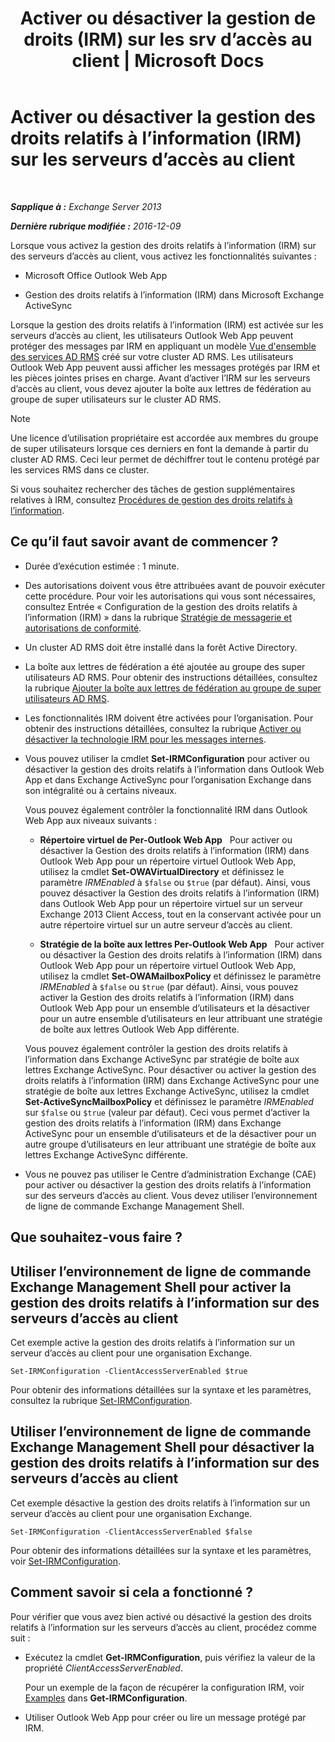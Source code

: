 ﻿---
title: 'Activer ou désactiver la gestion de droits (IRM) sur les srv d’accès au client | Microsoft Docs'
TOCTitle: Activer ou désactiver la gestion des droits relatifs à l’information (IRM) sur les serveurs d’accès au client
ms:assetid: c7ce069b-a572-4755-90a3-7105472e4c83
ms:mtpsurl: https://technet.microsoft.com/fr-fr/library/Dd876938(v=EXCHG.150)
ms:contentKeyID: 50479201
ms.date: 04/24/2018
mtps_version: v=EXCHG.150
ms.translationtype: HT
---

# Activer ou désactiver la gestion des droits relatifs à l’information (IRM) sur les serveurs d’accès au client

 

_**Sapplique à :** Exchange Server 2013_

_**Dernière rubrique modifiée :** 2016-12-09_

Lorsque vous activez la gestion des droits relatifs à l’information (IRM) sur des serveurs d’accès au client, vous activez les fonctionnalités suivantes :

  - Microsoft Office Outlook Web App

  - Gestion des droits relatifs à l’information (IRM) dans Microsoft Exchange ActiveSync

Lorsque la gestion des droits relatifs à l’information (IRM) est activée sur les serveurs d’accès au client, les utilisateurs Outlook Web App peuvent protéger des messages par IRM en appliquant un modèle [Vue d'ensemble des services AD RMS](https://technet.microsoft.com/fr-fr/library/hh831364.aspx) créé sur votre cluster AD RMS. Les utilisateurs Outlook Web App peuvent aussi afficher les messages protégés par IRM et les pièces jointes prises en charge. Avant d’activer l’IRM sur les serveurs d’accès au client, vous devez ajouter la boîte aux lettres de fédération au groupe de super utilisateurs sur le cluster AD RMS.

> [!NOTE]
> Une licence d’utilisation propriétaire est accordée aux membres du groupe de super utilisateurs lorsque ces derniers en font la demande à partir du cluster AD RMS. Ceci leur permet de déchiffrer tout le contenu protégé par les services RMS dans ce cluster.


Si vous souhaitez rechercher des tâches de gestion supplémentaires relatives à IRM, consultez [Procédures de gestion des droits relatifs à l’information](information-rights-management-procedures-exchange-2013-help.md).

## Ce qu’il faut savoir avant de commencer ?

  - Durée d’exécution estimée : 1 minute.

  - Des autorisations doivent vous être attribuées avant de pouvoir exécuter cette procédure. Pour voir les autorisations qui vous sont nécessaires, consultez Entrée « Configuration de la gestion des droits relatifs à l’information (IRM) » dans la rubrique [Stratégie de messagerie et autorisations de conformité](messaging-policy-and-compliance-permissions-exchange-2013-help.md).

  - Un cluster AD RMS doit être installé dans la forêt Active Directory.

  - La boîte aux lettres de fédération a été ajoutée au groupe des super utilisateurs AD RMS. Pour obtenir des instructions détaillées, consultez la rubrique [Ajouter la boîte aux lettres de fédération au groupe de super utilisateurs AD RMS](add-the-federation-mailbox-to-the-ad-rms-super-users-group-exchange-2013-help.md).

  - Les fonctionnalités IRM doivent être activées pour l’organisation. Pour obtenir des instructions détaillées, consultez la rubrique [Activer ou désactiver la technologie IRM pour les messages internes](enable-or-disable-irm-for-internal-messages-exchange-2013-help.md).

  - Vous pouvez utiliser la cmdlet **Set-IRMConfiguration** pour activer ou désactiver la gestion des droits relatifs à l’information dans Outlook Web App et dans Exchange ActiveSync pour l’organisation Exchange dans son intégralité ou à certains niveaux.
    
    Vous pouvez également contrôler la fonctionnalité IRM dans Outlook Web App aux niveaux suivants :
    
      - **Répertoire virtuel de Per-Outlook Web App**   Pour activer ou désactiver la Gestion des droits relatifs à l’information (IRM) dans Outlook Web App pour un répertoire virtuel Outlook Web App, utilisez la cmdlet **Set-OWAVirtualDirectory** et définissez le paramètre *IRMEnabled* à `$false` ou `$true` (par défaut). Ainsi, vous pouvez désactiver la Gestion des droits relatifs à l’information (IRM) dans Outlook Web App pour un répertoire virtuel sur un serveur Exchange 2013 Client Access, tout en la conservant activée pour un autre répertoire virtuel sur un autre serveur d’accès au client.
    
      - **Stratégie de la boîte aux lettres Per-Outlook Web App**   Pour activer ou désactiver la Gestion des droits relatifs à l’information (IRM) dans Outlook Web App pour un répertoire virtuel Outlook Web App, utilisez la cmdlet **Set-OWAMailboxPolicy** et définissez le paramètre *IRMEnabled* à `$false` ou `$true` (par défaut). Ainsi, vous pouvez activer la Gestion des droits relatifs à l’information (IRM) dans Outlook Web App pour un ensemble d’utilisateurs et la désactiver pour un autre ensemble d’utilisateurs en leur attribuant une stratégie de boîte aux lettres Outlook Web App différente.
    
    Vous pouvez également contrôler la gestion des droits relatifs à l’information dans Exchange ActiveSync par stratégie de boîte aux lettres Exchange ActiveSync. Pour désactiver ou activer la gestion des droits relatifs à l’information (IRM) dans Exchange ActiveSync pour une stratégie de boîte aux lettres Exchange ActiveSync, utilisez la cmdlet **Set-ActiveSyncMailboxPolicy** et définissez le paramètre *IRMEnabled* sur `$false` ou `$true` (valeur par défaut). Ceci vous permet d’activer la gestion des droits relatifs à l’information (IRM) dans Exchange ActiveSync pour un ensemble d’utilisateurs et de la désactiver pour un autre groupe d’utilisateurs en leur attribuant une stratégie de boîte aux lettres Exchange ActiveSync différente.

  - Vous ne pouvez pas utiliser le Centre d’administration Exchange (CAE) pour activer ou désactiver la gestion des droits relatifs à l’information sur des serveurs d’accès au client. Vous devez utiliser l’environnement de ligne de commande Exchange Management Shell.

## Que souhaitez-vous faire ?

## Utiliser l’environnement de ligne de commande Exchange Management Shell pour activer la gestion des droits relatifs à l’information sur des serveurs d’accès au client

Cet exemple active la gestion des droits relatifs à l’information sur un serveur d’accès au client pour une organisation Exchange.

    Set-IRMConfiguration -ClientAccessServerEnabled $true

Pour obtenir des informations détaillées sur la syntaxe et les paramètres, consultez la rubrique [Set-IRMConfiguration](https://technet.microsoft.com/fr-fr/library/dd979792\(v=exchg.150\)).

## Utiliser l’environnement de ligne de commande Exchange Management Shell pour désactiver la gestion des droits relatifs à l’information sur des serveurs d’accès au client

Cet exemple désactive la gestion des droits relatifs à l’information sur un serveur d’accès au client pour une organisation Exchange.

    Set-IRMConfiguration -ClientAccessServerEnabled $false

Pour obtenir des informations détaillées sur la syntaxe et les paramètres, voir [Set-IRMConfiguration](https://technet.microsoft.com/fr-fr/library/dd979792\(v=exchg.150\)).

## Comment savoir si cela a fonctionné ?

Pour vérifier que vous avez bien activé ou désactivé la gestion des droits relatifs à l’information sur les serveurs d’accès au client, procédez comme suit :

  - Exécutez la cmdlet **Get-IRMConfiguration**, puis vérifiez la valeur de la propriété *ClientAccessServerEnabled*.
    
    Pour un exemple de la façon de récupérer la configuration IRM, voir [Examples](https://technet.microsoft.com/fr-fr/e1821219-fe18-4642-a9c2-58eb0aadd61a\(exchg.150\)#examples) dans **Get-IRMConfiguration**.

  - Utiliser Outlook Web App pour créer ou lire un message protégé par IRM.

